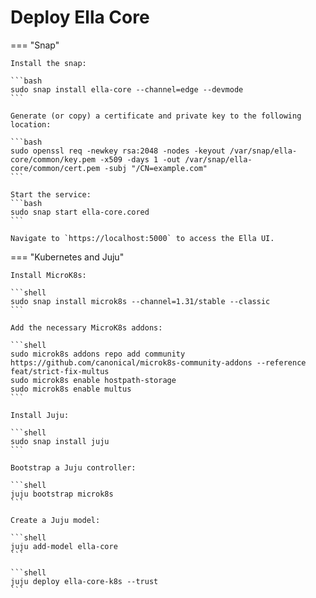 # Deploy Ella Core

=== "Snap"

    Install the snap:

    ```bash
    sudo snap install ella-core --channel=edge --devmode
    ```

    Generate (or copy) a certificate and private key to the following location:

    ```bash
    sudo openssl req -newkey rsa:2048 -nodes -keyout /var/snap/ella-core/common/key.pem -x509 -days 1 -out /var/snap/ella-core/common/cert.pem -subj "/CN=example.com"
    ```

    Start the service:
    ```bash
    sudo snap start ella-core.cored
    ```

    Navigate to `https://localhost:5000` to access the Ella UI.


=== "Kubernetes and Juju"
        
    Install MicroK8s:

    ```shell
    sudo snap install microk8s --channel=1.31/stable --classic
    ```

    Add the necessary MicroK8s addons:

    ```shell
    sudo microk8s addons repo add community https://github.com/canonical/microk8s-community-addons --reference feat/strict-fix-multus
    sudo microk8s enable hostpath-storage
    sudo microk8s enable multus
    ```

    Install Juju:

    ```shell
    sudo snap install juju
    ```

    Bootstrap a Juju controller:

    ```shell
    juju bootstrap microk8s
    ```

    Create a Juju model:

    ```shell
    juju add-model ella-core
    ```

    ```shell
    juju deploy ella-core-k8s --trust
    ```
